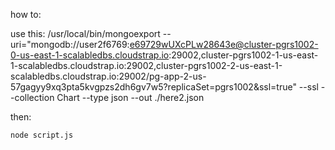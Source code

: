 how to:


use this: /usr/local/bin/mongoexport --uri="mongodb://user2f6769:e69729wUXcPLw28643e@cluster-pgrs1002-0-us-east-1-scalabledbs.cloudstrap.io:29002,cluster-pgrs1002-1-us-east-1-scalabledbs.cloudstrap.io:29002,cluster-pgrs1002-2-us-east-1-scalabledbs.cloudstrap.io:29002/pg-app-2-us-57gagyy9xq3pta5kvgpzs2dh6gv7w5?replicaSet=pgrs1002&ssl=true"  --ssl --collection Chart --type json --out ./here2.json

then:

```
node script.js
```
